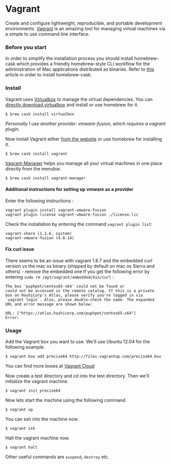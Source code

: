 # Vagrant

Create and configure lightweight, reproducible, and portable development environments. [Vagrant](http://www.vagrantup.com/) is an amazing tool for managing virtual machines via a simple to use command line interface.

### Before you start

In order to simplify the installation process you should install homebrew-cask which provides a friendly homebrew-style CLI workflow for the administration of Mac applications distributed as binaries. Refer to [this](../Homebrew/Cask.md) article in order to install homebrew-cask.

### Install

Vagrant uses [Virtualbox](https://www.virtualbox.org/) to manage the virtual dependencies. You can [directly download virtualbox](https://www.virtualbox.org/wiki/Downloads) and install or use homebrew for it.

    $ brew cask install virtualbox

*Personally I use another provider: vmware-fusion, which requires a vagrant plugin.*

Now install Vagrant either [from the website](http://www.vagrantup.com/downloads.html) or use homebrew for installing it.

    $ brew cask install vagrant

[Vagrant-Manager](http://vagrantmanager.com/) helps you manage all your virtual machines in one place directly from the menubar.

    $ brew cask install vagrant-manager

#### Additional instructions for setting up vmware as a provider

Enter the following instructions :
````
vagrant plugin install vagrant-vmware-fusion
vagrant plugin license vagrant-vmware-fusion ./license.lic
````

Check the installation by entering the command ```vagrant plugin list```:
```
vagrant-share (1.1.6, system)
vagrant-vmware-fusion (4.0.14)
```
#### Fix curl issue

There seems to be an issue with vagrant 1.8.7 and the embedded curl version vs the mac os binary (shipped by default on mac os Sierra and others) - remove the embedded one If you get the following error by entering ```sudo rm /opt/vagrant/embedded/bin/curl``` :
```
The box 'puphpet/centos65-x64' could not be found or
could not be accessed in the remote catalog. If this is a private
box on HashiCorp's Atlas, please verify you're logged in via
`vagrant login`. Also, please double-check the name. The expanded
URL and error message are shown below:

URL: ["https://atlas.hashicorp.com/puphpet/centos65-x64"]
Error:
```


### Usage

Add the Vagrant box you want to use. We'll use Ubuntu 12.04 for the following example.

    $ vagrant box add precise64 http://files.vagrantup.com/precise64.box

You can find more boxes at [Vagrant Cloud](https://vagrantcloud.com)

Now create a test directory and cd into the test directory. Then we'll initialize the vagrant machine.

    $ vagrant init precise64

Now lets start the machine using the following command.

    $ vagrant up

You can ssh into the machine now.

    $ vagrant ssh

Halt the vagrant machine now.

    $ vagrant halt

Other useful commands are `suspend`, `destroy` etc.
